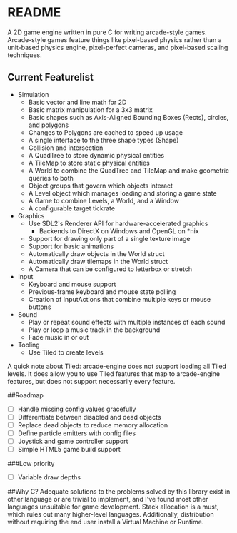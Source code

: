 # README

A 2D game engine written in pure C for writing arcade-style games. Arcade-style games feature things like pixel-based physics rather than a unit-based physics engine, pixel-perfect cameras, and pixel-based scaling techniques. 

## Current Featurelist

- Simulation
	- Basic vector and line math for 2D
	- Basic matrix manipulation for a 3x3 matrix
	- Basic shapes such as Axis-Aligned Bounding Boxes (Rects), circles, and polygons
	- Changes to Polygons are cached to speed up usage
	- A single interface to the three shape types (Shape)
	- Collision and intersection
	- A QuadTree to store dynamic physical entities
	- A TileMap to store static physical entities
	- A World to combine the QuadTree and TileMap and make geometric queries to both
	- Object groups that govern which objects interact
	- A Level object which manages loading and storing a game state
	- A Game to combine Levels, a World, and a Window
	- A configurable target tickrate
- Graphics
	- Use SDL2's Renderer API for hardware-accelerated graphics
		- Backends to DirectX on Windows and OpenGL on *nix
	- Support for drawing only part of a single texture image
	- Support for basic animations
	- Automatically draw objects in the World struct
	- Automatically draw tilemaps in the World struct
	- A Camera that can be configured to letterbox or stretch
- Input
	- Keyboard and mouse support
	- Previous-frame keyboard and mouse state polling
	- Creation of InputActions that combine multiple keys or mouse buttons
- Sound
	- Play or repeat sound effects with multiple instances of each sound
	- Play or loop a music track in the background
	- Fade music in or out
- Tooling
	- Use Tiled to create levels

A quick note about Tiled: arcade-engine does not support loading all Tiled levels. It does allow you to use Tiled features that map to arcade-engine features, but does not support necessarily every feature.

##Roadmap

- [ ] Handle missing config values gracefully
- [ ] Differentiate between disabled and dead objects
- [ ] Replace dead objects to reduce memory allocation
- [ ] Define particle emitters with config files
- [ ] Joystick and game controller support
- [ ] Simple HTML5 game build support

###Low priority

- [ ] Variable draw depths

##Why C?
Adequate solutions to the problems solved by this library exist in other language or are trivial to implement, and I've found most other languages unsuitable for game development. Stack allocation is a must, which rules out many higher-level languages. Additionally, distribution without requiring the end user install a Virtual Machine or Runtime.
